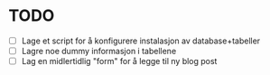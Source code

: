 # TODO

- [ ] Lage et script for å konfigurere instalasjon av database+tabeller
- [ ] Lagre noe dummy informasjon i tabellene
- [ ] Lag en midlertidlig "form" for å legge til ny blog post

